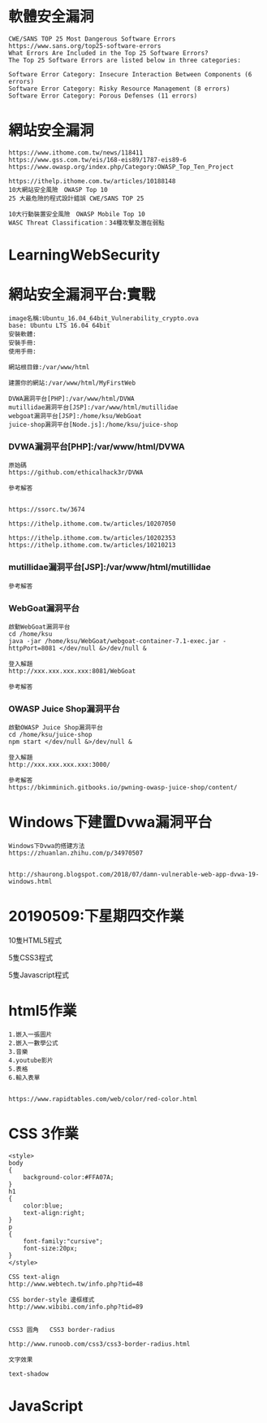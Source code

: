 # 軟體安全漏洞

```
CWE/SANS TOP 25 Most Dangerous Software Errors
https://www.sans.org/top25-software-errors
What Errors Are Included in the Top 25 Software Errors?
The Top 25 Software Errors are listed below in three categories:

Software Error Category: Insecure Interaction Between Components (6 errors)
Software Error Category: Risky Resource Management (8 errors)
Software Error Category: Porous Defenses (11 errors)
```
# 網站安全漏洞

```
https://www.ithome.com.tw/news/118411
https://www.gss.com.tw/eis/168-eis89/1787-eis89-6
https://www.owasp.org/index.php/Category:OWASP_Top_Ten_Project
```


```
https://ithelp.ithome.com.tw/articles/10188148
10大網站安全風險　OWASP Top 10
25 大最危險的程式設計錯誤 CWE/SANS TOP 25

10大行動裝置安全風險　OWASP Mobile Top 10
WASC Threat Classification：34種攻擊及潛在弱點
```
# LearningWebSecurity

# 網站安全漏洞平台:實戰
```
image名稱:Ubuntu_16.04_64bit_Vulnerability_crypto.ova
base: Ubuntu LTS 16.04 64bit
安裝軟體:
安裝手冊:
使用手冊:
```
```
網站根目錄:/var/www/html

建置你的網站:/var/www/html/MyFirstWeb

DVWA漏洞平台[PHP]:/var/www/html/DVWA
mutillidae漏洞平台[JSP]:/var/www/html/mutillidae
webgoat漏洞平台[JSP]:/home/ksu/WebGoat
juice-shop漏洞平台[Node.js]:/home/ksu/juice-shop
```
### DVWA漏洞平台[PHP]:/var/www/html/DVWA

```
原始碼
https://github.com/ethicalhack3r/DVWA
```
```
參考解答


https://ssorc.tw/3674

https://ithelp.ithome.com.tw/articles/10207050

https://ithelp.ithome.com.tw/articles/10202353
https://ithelp.ithome.com.tw/articles/10210213
```

### mutillidae漏洞平台[JSP]:/var/www/html/mutillidae
```
參考解答

```

### WebGoat漏洞平台
```
啟動WebGoat漏洞平台
cd /home/ksu
java -jar /home/ksu/WebGoat/webgoat-container-7.1-exec.jar -httpPort=8081 </dev/null &>/dev/null &
```
```
登入解題
http://xxx.xxx.xxx.xxx:8081/WebGoat
```
```
參考解答

```
### OWASP Juice Shop漏洞平台
```
啟動OWASP Juice Shop漏洞平台
cd /home/ksu/juice-shop
npm start </dev/null &>/dev/null &
```

```
登入解題
http://xxx.xxx.xxx.xxx:3000/
```

```
參考解答
https://bkimminich.gitbooks.io/pwning-owasp-juice-shop/content/
```
# Windows下建置Dvwa漏洞平台
```
Windows下Dvwa的搭建方法
https://zhuanlan.zhihu.com/p/34970507


http://shaurong.blogspot.com/2018/07/damn-vulnerable-web-app-dvwa-19-windows.html
```


# 20190509:下星期四交作業

10隻HTML5程式

5隻CSS3程式

5隻Javascript程式

# html5作業
```
1.嵌入一張圖片
2.嵌入一數學公式
3.音樂
4.youtube影片
5.表格
6.輸入表單


https://www.rapidtables.com/web/color/red-color.html

```

# CSS 3作業

```
<style>
body
{
	background-color:#FFA07A;
}
h1
{
	color:blue;
	text-align:right;
}
p
{
	font-family:"cursive";
	font-size:20px;
}
</style>

```


```
CSS text-align 
http://www.webtech.tw/info.php?tid=48

CSS border-style 邊框樣式
http://www.wibibi.com/info.php?tid=89


CSS3 圆角   CSS3 border-radius 

http://www.runoob.com/css3/css3-border-radius.html

文字效果

text-shadow
```

# JavaScript 
```


```
